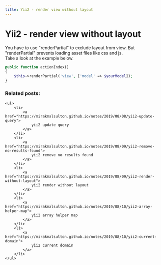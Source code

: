 ```yaml
---
title: Yii2 - render view without layout
---
```


<h1 class="header">Yii2 - render view without layout</h1>

<p>
	You have to use "renderPartial" to exclude layout from view. But "renderPartial" prevents loading asset files like css and js.<br>
	Take a look at the example below.
</p>

```php
public function actionIndex()
{
    $this->renderPartial('view', ['model' => $yourModel]);
}
```


<div class="related_posts_block">
    <h3>Related posts:</h3>

    <ul>
        <li>
            <a href="https://mirakmalsulton.github.io/notes/2019/08/08/yii2-update-query">
                yii2 update query
            </a>
        </li>
        <li>
            <a href="https://mirakmalsulton.github.io/notes/2019/08/09/yii2-remove-no-results-found">
                yii2 remove no results found
            </a>
        </li>
        <li>
            <a href="https://mirakmalsulton.github.io/notes/2019/08/09/yii2-render-without-layout">
                yii2 render without layout
            </a>
        </li>
		<li>
            <a href="https://mirakmalsulton.github.io/notes/2019/08/10/yii2-array-helper-map">
                yii2 array helper map
            </a>
        </li>
		<li>
            <a href="https://mirakmalsulton.github.io/notes/2019/08/10/yii2-current-domain">
                yii2 current domain
            </a>
        </li>
    </ul>
</div>